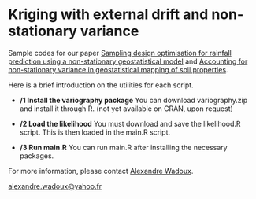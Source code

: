 # Kriging with external drift and non-stationary variance 
Sample codes for our paper [ Sampling design optimisation for rainfall prediction using a non-stationary geostatistical model](http://www.sciencedirect.com/science/article/pii/S0309170817300830) and [Accounting for non-stationary variance in geostatistical mapping of soil properties](https://www.sciencedirect.com/science/article/pii/S0016706117319730).

Here is a brief introduction on the utilities for each script.

- **/1 Install the variography package** You can download variography.zip and install it through R. (not yet available on CRAN, upon request)

- **/2 Load the likelihood** You must download and save the likelihood.R script. This is then loaded in the main.R script.

- **/3 Run main.R** You can run main.R after installing the necessary packages.


For more information, please contact [Alexandre Wadoux](http://wadoux.org/).

alexandre.wadoux@yahoo.fr
